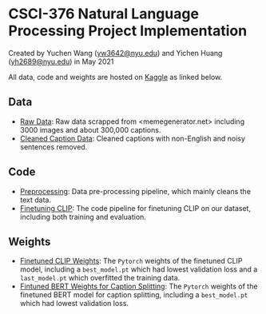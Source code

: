 # CSCI-376 Natural Language Processing Project Implementation
Created by Yuchen Wang (yw3642@nyu.edu) and Yichen Huang (yh2689@nyu.edu) in May 2021

All data, code and weights are hosted on [Kaggle](www.kaggle.com) as linked below.
## Data
- [Raw Data](https://www.kaggle.com/zacchaeus/meme-project-raw): Raw data scrapped from <memegenerator.net> including 3000 images and about 300,000 captions.
- [Cleaned Caption Data](https://www.kaggle.com/zacchaeus/meme-project-clean-json): Cleaned captions with non-English and noisy sentences removed.
## Code
- [Preprocessing](https://www.kaggle.com/zacchaeus/data-preprocess): Data pre-processing pipeline, which mainly cleans the text data.
- [Finetuning CLIP](https://www.kaggle.com/zacchaeus/clip-finetune): The code pipeline for finetuning CLIP on our dataset, including both training and evaluation.
## Weights
- [Finetuned CLIP Weights](https://www.kaggle.com/zacchaeus/clipfinetuneweights): The `Pytorch` weights of the finetuned CLIP model, including a `best_model.pt` which had lowest validation loss and a `last_model.pt` which overfitted the training data.
- [Fintuned BERT Weights for Caption Splitting](https://www.kaggle.com/zacchaeus/bert-splitter-dirty/settings): The `Pytorch` weights of the finetuned BERT model for caption splitting, including a `best_model.pt` which had lowest validation loss.
